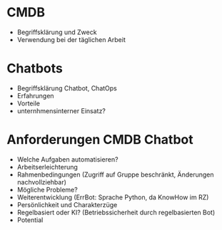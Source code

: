 # CMDB
* Begriffsklärung und Zweck
* Verwendung bei der täglichen Arbeit

# Chatbots
* Begriffsklärung Chatbot, ChatOps
* Erfahrungen
* Vorteile
* unternhmensinterner Einsatz?

# Anforderungen CMDB Chatbot
* Welche Aufgaben automatisieren?
* Arbeitserleichterung
* Rahmenbedingungen (Zugriff auf Gruppe beschränkt, Änderungen nachvollziehbar)
* Mögliche Probleme?
* Weiterentwicklung (ErrBot: Sprache Python, da KnowHow im RZ)
* Persönlichkeit und Charakterzüge
* Regelbasiert oder KI? (Betriebssicherheit durch regelbasierten Bot)
* Potential

